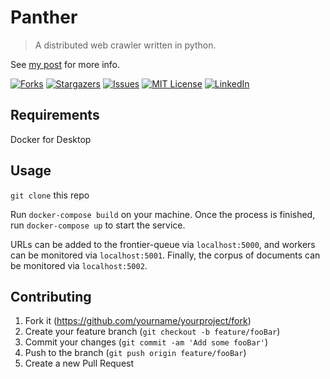 # Panther

> A distributed web crawler written in python.

See [my post](http://karthikmacherla.codes/post/panther) for more info. 

[![Forks][forks-shield]][forks-url]
[![Stargazers][stars-shield]][stars-url]
[![Issues][issues-shield]][issues-url]
[![MIT License][license-shield]][license-url]
[![LinkedIn][linkedin-shield]][linkedin-url]

## Requirements
Docker for Desktop

## Usage
`git clone` this repo

Run `docker-compose build` on your machine. Once the process is finished, run `docker-compose up` 
to start the service. 

URLs can be added to the frontier-queue via `localhost:5000`, and workers can be monitored via `localhost:5001`. Finally, the corpus of documents can be monitored via `localhost:5002`.


## Contributing

1. Fork it (<https://github.com/yourname/yourproject/fork>)
2. Create your feature branch (`git checkout -b feature/fooBar`)
3. Commit your changes (`git commit -am 'Add some fooBar'`)
4. Push to the branch (`git push origin feature/fooBar`)
5. Create a new Pull Request

<!-- Markdown link & img dfn's -->
[contributors-shield]: https://img.shields.io/github/contributors/othneildrew/Best-README-Template.svg?style=for-the-badge
[forks-shield]: https://img.shields.io/github/forks/karthikmacherla/panther?label=Forks&style=for-the-badge
[forks-url]: https://github.com/karthikmacherla/panther/network/members
[stars-shield]: https://img.shields.io/github/stars/karthikmacherla/panther?style=for-the-badge
[stars-url]: https://github.com/othneildrew/Best-README-Template/stargazers
[issues-shield]: https://img.shields.io/github/issues/karthikmacherla/panther?style=for-the-badge
[issues-url]: https://github.com/karthikmacherla/panther/issues
[license-shield]: https://img.shields.io/github/license/karthikmacherla/panther?label=LICENSE&style=for-the-badge
[license-url]: https://github.com/karthikmacherla/panther/blob/main/LICENSE
[linkedin-shield]: https://img.shields.io/badge/-LinkedIn-black.svg?style=for-the-badge&logo=linkedin&colorB=555
[linkedin-url]: https://linkedin.com/in/karthikmacherla
[product-screenshot]: images/screenshot.png